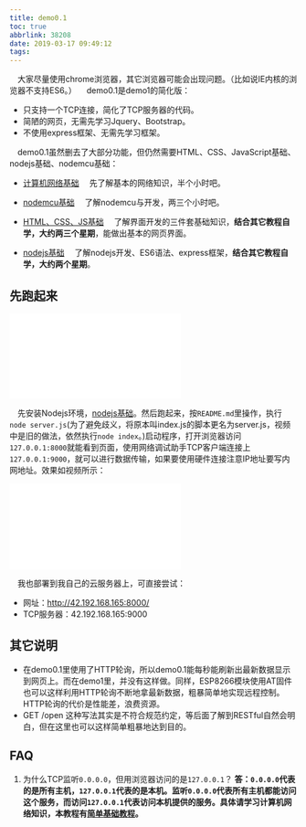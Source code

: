 ```yaml
---
title: demo0.1
toc: true
abbrlink: 38208
date: 2019-03-17 09:49:12
tags:
---
```


&emsp;大家尽量使用chrome浏览器，其它浏览器可能会出现问题。（比如说IE内核的浏览器不支持ES6。）
&emsp;demo0.1是demo1的简化版：
- 只支持一个TCP连接，简化了TCP服务器的代码。
- 简陋的网页，无需先学习Jquery、Bootstrap。
- 不使用express框架、无需先学习框架。

&emsp;demo0.1虽然删去了大部分功能，但仍然需要HTML、CSS、JavaScript基础、nodejs基础、nodemcu基础：

- [计算机网络基础](/posts/37707)
&emsp;先了解基本的网络知识，半个小时吧。

- [nodemcu基础](/posts/31494)
&emsp;了解nodemcu与开发，两三个小时吧。

- [HTML、CSS、JS基础](/posts/54080)
&emsp;了解界面开发的三件套基础知识，__结合其它教程自学，大约两三个星期__，能做出基本的网页界面。

- [nodejs基础](/posts/56793)
&emsp;了解nodejs开发、ES6语法、express框架，__结合其它教程自学，大约两个星期__。

## 先跑起来
<iframe src="//player.bilibili.com/player.html?bvid=BV1H54y147cu&page=1" scrolling="no" border="0" frameborder="no" framespacing="0" allowfullscreen="true" class="bilibili-video "> </iframe>   



&emsp;先安装Nodejs环境，[nodejs基础](/posts/56793)。然后跑起来，按`README.md`里操作，执行`node server.js`(为了避免歧义，将原本叫index.js的脚本更名为server.js，视频中是旧的做法，依然执行`node index`。)启动程序，打开浏览器访问`127.0.0.1:8000`就能看到页面，使用网络调试助手TCP客户端连接上`127.0.0.1:9000`，就可以进行数据传输，如果要使用硬件连接注意IP地址要写内网地址。效果如视频所示：

<iframe src="//player.bilibili.com/player.html?bvid=BV1fb4y1D7PE&page=1" scrolling="no" border="0" frameborder="no" framespacing="0" allowfullscreen="true" class="bilibili-video"> </iframe>


&emsp;我也部署到我自己的云服务器上，可直接尝试：
- 网址：http://42.192.168.165:8000/
- TCP服务器：42.192.168.165:9000

## 其它说明
- 在demo0.1里使用了HTTP轮询，所以demo0.1能每秒能刷新出最新数据显示到网页上。而在demo1里，并没有这样做。同样，ESP8266模块使用AT固件也可以这样利用HTTP轮询不断地拿最新数据，粗暴简单地实现远程控制。HTTP轮询的代价是性能差，浪费资源。
- GET /open 这种写法其实是不符合规范约定，等后面了解到RESTful自然会明白，但在这里也可以这样简单粗暴地达到目的。


## FAQ
1. 为什么TCP监听`0.0.0.0`，但用浏览器访问的是`127.0.0.1`？
__答：`0.0.0.0`代表的是所有主机，`127.0.0.1`代表的是本机。监听`0.0.0.0`代表所有主机都能访问这个服务，而访问`127.0.0.1`代表访问本机提供的服务。具体请学习计算机网络知识，本教程有[简单基础教程](/posts/37707)。__
